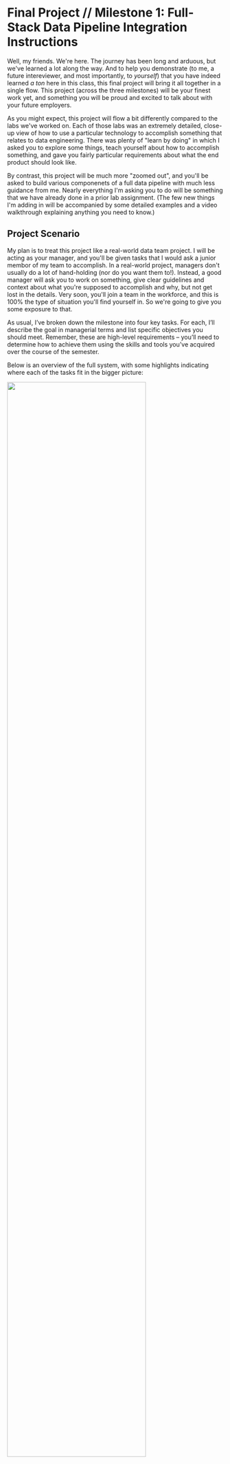 # Final Project // Milestone 1: Full-Stack Data Pipeline Integration Instructions

Well, my friends. We're here. The journey has been long and arduous, but we've learned a lot along the way. And to help you demonstrate (to me, a future intereviewer, and most importantly, to _yourself_) that you have indeed learned _a ton_ here in this class, this final project will bring it all together in a single flow. This project (across the three milestones) will be your finest work yet, and something you will be proud and excited to talk about with your future employers.

As you might expect, this project will flow a bit differently compared to the labs we've worked on. Each of those labs was an extremely detailed, close-up view of how to use a particular technology to accomplish something that relates to data engineering. There was plenty of "learn by doing" in which I asked you to explore some things, teach yourself about how to accomplish something, and gave you fairly particular requirements about what the end product should look like.

By contrast, this project will be much more "zoomed out", and you'll be asked to build various componenets of a full data pipeline with much less guidance from me. Nearly everything I'm asking you to do will be something that we have already done in a prior lab assignment. (The few new things I'm adding in will be accompanied by some detailed examples and a video walkthrough explaining anything you need to know.) 

## Project Scenario

My plan is to treat this project like a real-world data team project. I will be acting as your manager, and you'll be given tasks that I would ask a junior membor of my team to accomplish. In a real-world project, managers don't usually do a lot of hand-holding (nor do you want them to!). Instead, a good manager will ask you to work on something, give clear guidelines and context about what you're supposed to accomplish and why, but not get lost in the details. Very soon, you'll join a team in the workforce, and this is 100% the type of situation you'll find yourself in. So we're going to give you some exposure to that. 

As usual, I’ve broken down the milestone into four key tasks. For each, I’ll describe the goal in managerial terms and list specific objectives you should meet. Remember, these are high-level requirements – you’ll need to determine how to achieve them using the skills and tools you’ve acquired over the course of the semester. 

Below is an overview of the full system, with some highlights indicating where each of the tasks fit in the bigger picture:

<img src="screenshots/readme_img/system_overview.png"  width="80%">

And here's a rough idea of what the ending file system looks like, but, as you'll find out below, I'm not being prescriptive about how you name things, so this is just here in case it's helpful.

```bash
is-566-11-final-project-1
├─ README.md
├─ compose.yml
├─ dbt
│ ├─ analyses
│ │ ├─ campaign_sales_analysis.sql
│ │ └─ email_campaign_performance.sql
│ ├─ dbt_project.yml
│ ├─ models
│ │ ├─ intermediate
│ │ │  ├─ int_sales_order_line_items.sql
│ │ │  ├─ int_sales_order_with_customers.sql    # <-- Task 4
│ │ │  └─ int_sales_orders_with_campaign.sql
│ │ ├─ models.yml
│ │ └─ staging
│ │    ├─ adventure_db
│ │    │  ├─ stg_adventure_db__customers.sql
│ │    │  ├─ stg_adventure_db__inventory.sql
│ │    │  ├─ stg_adventure_db__product_vendors.sql
│ │    │  ├─ stg_adventure_db__products.sql
│ │    │  └─ stg_adventure_db__vendors.sql
│ │    ├─ ecom
│ │    │  ├─ base
│ │    │  │  ├─ base_ecom__email_campaigns.sql
│ │    │  │  ├─ base_ecom__email_mktg_new.sql
│ │    │  │  └─ base_ecom__sales_orders.sql
│ │    │  ├─ stg_ecom__email_campaigns.sql
│ │    │  ├─ stg_ecom__purchase_orders.sql
│ │    │  └─ stg_ecom__sales_orders.sql          # <-- Task 3
│ │    ├─ real_time                              # <-- Task 3
│ │    │  ├─ base                                # <-- Task 3
│ │    │  │  └─ base_real_time__sales_orders.sql # <-- Task 3
│ │    │  └─ stg_real_time__chat_logs.sql        # <-- Task 3
│ │    └─ sources.yml                            # <-- Task 3
│ ├─ seeds
│ │ ├─ _seeds.yml
│ │ ├─ measures.csv
│ │ └─ ship_method.csv
│ └─ tests
│   └─ generic
│     ├─ positive_inventory_values.sql
│     ├─ preferred_vendors_credit_check.sql
│     ├─ test_column_fully_null.sql
│     └─ test_single_conversion_per_order.sql
├─ load_stages.sql                               # <-- Task 2
├─ processor                                              
│ ├─ Dockerfile                # <-- Task 1                              
│ ├─ etl                                              
│ │ ├─ extract.py                                              
│ │ └─ load.py                                              
│ ├─ init.sql                                              
│ ├─ main.py                   # <-- Task 1                           
│ ├─ requirements.txt                                              
│ └─ utils
│   ├─ connections.py
│   ├─ env_loader.py
│   └─ watermark.py
├─ scratch.sql
└─ screenshots
```

> [!TIP]
> Despite my desire for this to feel like a real-world project and encouraging you to use some autonomy, that doesn't mean I'm not here to help. As usual, we'll try to balance this appropriately. But you'll be free to choose how you go about your solution without strict guidelines, and I'll plan to just be around to answer questions, help troubleshoot, etc.
>
> Note also: Unlike the last dbt lab, there are no tricks or "gotcha's" built into this assignment (at least not intentionally...). I'm much more interested in you _making it through_ the full data pipeline experience rather than experiencing some real-world pain along the way.

I couldn't be more excited for you. Let's do it.

---

## Task 1: Containerized Python ETL Microservice

Our team needs a lightweight ETL microservice to regularly collect data from two production systems and prepare it for our data warehouse. I’m tasking you with building a Python-based ETL process that connects to our two transactional databases (one PostgreSQL, one MongoDB), extracts the latest data, and lands it into an internal Snowflake stage for further processing. This service must be packaged as a Docker container to align with our deployment standards. We have some existing utility code to get you started, but you’ll need to understand that codebase and integrate your work into it. Treat this as if you’re joining an ongoing project – the framework is there, and you’re adding a new component to meet our goals.

> [!TIP]
> If you are feeling like you need a bit of a "Getting Started" guide with how to start building things out in python for this task, you're in luck. Here's a [careful walkthrough](https://www.dropbox.com/scl/fi/j5t1m96d5z1tkpjue5udy/How-to-get-started-Milestone-1.mp4?rlkey=2pw351w2dwco7owh309iud9sg&dl=0) that will get you fully up to speed with your code talking with one of the database services. Enjoy!

- **Build a Python ETL process**: Develop a script or module that connects to the PostgreSQL and MongoDB sources and retrieves the required data (e.g. recent transactions related to our multi-week Adventure data scenario). Ensure the ETL logic can handle data from both sources and format it as needed for loading. There are two sales tables to extract from the PostgreSQL database, and one chat logs collection to extract from MongoDB. Each of these three extractions can be placed in their own stage on Snowflake. (In other words, this python script doesn't need to do any combining; we'll take care of that with dbt downstream.)
- **Use provided code framework**: You'll want to carefully review and understand the provided utility code (e.g. database connection helpers, config loaders, etc.). You'll be integrating your ETL logic into this existing codebase rather than starting from scratch, _just like you would do if you joined a real data team_. This will require you to read and understand the existing code structure and follow the project’s coding conventions.
- **Export to Snowflake stage**: After extraction (and without really doing any transformations unless you find you need them), the processor should load the data into an internal Snowflake stage. You'll see that there are already utility functions that will handle this for you, including some suggested names for the stages and the schema where you will be landing this data. Ensure that the data from both Postgres and MongoDB sources end up as staged files ready for Snowflake to ingest.
- **Containerize with Docker**: Write a Dockerfile and containerize the entire ETL service. Include all necessary dependencies (Python libraries for PostgreSQL, MongoDB, Snowflake, etc.) in the image. The container should then be configured to run inside the provided Docker Compose environment to ensure that it could run in our company's cloud-based container environment (which is outside the scope of this class...but I'm just making up some context).
- **Test the microservice independently**: Run your containerized ETL service to verify it pulls data correctly from both databases and uploads files to the Snowflake stage. (You may find it useful to write some files out temporarily just to look at the output of your work, but that would be up to you.) Debug any issues with connectivity (e.g. verifying that the credentials for Postgres and Mongo work as intended both locally and in the Docker Compose environment) and ensure the container logs or outputs indicate that the environment can remain running (if so configured) to constantly generate, process, and load data. The goal is a repeatable ETL process that the rest of our pipeline can depend on.

> [!IMPORTANT]
> The deliverable(s) for this mileston will (I think) just be a few short screen recordings of you showing your full system in action. But this won't happen until Milestone 3 in a couple of weeks. You'll obviously need to submit your code via GitHub by the due date, but you can wait to create this screen recording until I give you some clear direction on how to do so as a part of Milestone 3. For now, you should just carefully doublecheck that this task is doing exactly what has been requested in the high-level instructions.

---

## Task 2: Automated Stage Extraction in Snowflake

With data now landing in the Snowflake stage, we need to automate the ingestion of those staged files into our raw data tables in Snowflake so that they can make their way into our dbt setup. Your task is to set up a Snowflake Tasks pipeline that will regularly process the staged data. Essentially, Snowflake should automatically COPY the new data from the stage into a raw table and then clean up the stage (remove or mark processed files) to prevent reprocessing. Since this is unfamiliar territory, I’ve provided a template SQL script in which I've automated the loading of one of the stages you populated in Task 1; you’ll have to adapt it to the rest of the data. This in-warehouse automation will ensure our pipeline runs with minimal manual oversight, keeping the raw data up-to-date for transformation via dbt.
- **Create a raw target table**: Make sure there are raw tables ready to receive the data from the stages. Define the schema for each to match the data format coming from the ETL (e.g. proper columns for all fields extracted from Postgres/Mongo). Keep in mind that the sales data is designed to match the existing sales data in our dbt warehouse, so you'll want to make sure that you make those data available to the dbt process you'll be working on in the next task. (The chat logs data is new and can just be loaded RAW like you'll see in my sample script.)
  > [!TIP]
  > A quick note: the earlier dbt lab assignments included a `delivery_estimate` column in the sales data, which was manufactured to provide you some cleaning/formatting experience with dbt. That column won't be coming through in from the generator service in the docker environment, so you can just leave that column as `NULL` in any downstream models that come out of this new source of sales data.  
- **Implement a Snowflake Task for loading**: Use Snowflake’s Tasks feature to schedule an automated execution of a COPY from the stage into the raw table. The task should run on a schedule (for example, hourly). Again, you'll see this in my template and I'll provide a [little video](https://www.dropbox.com/scl/fi/lbsyzfwtub7b55sw6dm46/snowflake-tasks.mov?rlkey=txi77pm1y5yz8qex6hggli63x&dl=0) overview of what that looks like. 
- **Clean up the stage**: After successfully loading the data, the pipeline should remove or archive the processed files from the stage. This should be done via a subsequent task that depends on the load task. Implement this cleanup step so the stage doesn’t accumulate old files. Again, the provided template includes a cleanup example – make sure to customize it for what you've built.
**Test the automated pipeline**: Once configured, manually trigger the Snowflake Task (or wait for its schedule) to verify it correctly moves data from the stage to the raw table. Check that new records appear in the raw table and that the staged files are cleared afterward. The end result should be a hands-off ingestion pipeline: whenever new data files arrive in the stage (from your ETL service), the Snowflake Task will load them into the warehouse and tidy up the staging area.

> [!IMPORTANT]
> Before moving on, make sure that your system is doing exactly what is being asked in the instructions. We'll take some video evidence in Milestone 3.

---

## Task 3: dbt Integration

Now that the raw data from our two sources is inside Snowflake, we need to integrate it into our warehouse model. Use dbt to create models that incorporate this raw data into the existing warehouse flow, following the same general workflow (base, stage, intermediate). This step is where you apply your data modeling skills to join, clean, and prepare the data to be incorporated into an intermediate, analysis-focused view. (The specific use case driving this modeling is a sales-monitoring dashboard for the last 30 days of sales, which you'll be building in the next task.) Your job is to use what you have learned about using dbt to incorporate these new sources of data into the broader warehouse environment. 

> [!TIP]
> Unlike the last lab assignment, you don't need to worry about whether these builds happen in `dev` or `prod`. We won't use dbt Cloud until Milestone 2, so there's no need to keep track of which one you're building in. I've intentionally pulled the dbt setup from the _solution_ to last week's assignment so that you shouldn't need to change anything in the project or connection profiles. This means that you're almost certainly going to be applying any model changes to the `dbt_dev` schema in your database when you use `dbt build`. (Just sharing this in case it helps you know where to go look for the tables you'll be building out in this task.)

- **Configure sources for new data**: Update your dbt project to declare the new raw data as sources. 
- **Develop staging models**: Create (or adapt existing) staging models that select from the raw source data and apply initial transformations/cleaning. Use the same conventions that we have been using in the last two projects, and make smart decisions that you could easily justify. The chat logs can go whereever you'd like them to go, but the two sales tables coming out of the PostgreSQL need to be formatted carefully so that they can be added to the existing sales table and downstream flow.
- **Adhere to dbt best practices**: Organize your models properly in the project structure, probably using the same hierarchy that we've already been using. Again, your goal is to integrate your new functionality into the existing flow of data. (And you can use my directory tree up above if that helps, but you don't have to follow it exactly.)
- **Test and iterate**: Run your dbt models to materialize the new tables, and verify the results. Check that the data looks correct (especially that your newly added data is showing up). The data being generated in the docker environment has _current_ dates, so this will be easy to verify. (Actually, I decided to provide a couple of sample queries to help you make sure you got this right. They are in a separate SQL file here in the repository, and here's a [direct link](https://github.com/byu-is-566/is-566-11-final-project-1-instructions/blob/main/check_data_flow_queries.sql) if that's helpful.) You are also welcome to add a few basic tests that make sense on important fields to validate data integrity, but I'm not going to be overly prescriptive about this. While testing isn’t the main focus of this milestone, just find some way to ensure the pipeline’s transformations are reliable so the final analytics will be accurate.

> [!IMPORTANT]
> Before moving on, make sure that your system is doing exactly what is being asked in the instructions. We'll take some video evidence in Milestone 3.

---

## Task 4: Analytical View and Dashboard in Snowsight

The last step is to present our insights in a user-friendly way. We need an analytical output (i.e., intermediate view like the others we've made) in the warehouse, which will feed a dashboard for visualization. You will create a final dbt model that specifically prepares the data for the sales dashboard, an example of which is provided as a screenshot below. You’ll be using Snowflake’s "Snowsight" visualization tools to build an interactive dashboard for end users. Again, because this is new territory, I'll provide a [short video overview](https://www.dropbox.com/scl/fi/psq15tg8sl94zbt90f4ma/snowsight-dashboards.mov?rlkey=5fpkvtpb8e0xp7eqlheaytklk&dl=0) to orient you to this tool. The dashboard should highlight sales volume over the past 30 days, over time (e.g. daily) and by customer segment, as you see in the example below. The expectation is that by the end of this milestone, a stakeholder could open the Snowsight dashboard and immediately see how our sales are trending and which customer segments are driving those sales.

<img src="screenshots/readme_img/dashboard.png"  width="80%">

- **Create an analytical dbt model**: Develop a top-level dbt model that aggregates or summarizes the sales data for the dashboard. This model likely builds on your silver-layer models from step 3. (For reference, I called mine `int_sales_order_with_customers`.) This view will serve as the direct source for your dashboard.
- **Build the Snowsight dashboard**: Using the Snowsight interface in Snowflake, create a new dashboard. Add a chart for sales over time, similar to the one I've provided. 
- **Demonstrate end-to-end functionality**: Finally, verify that the _entire_ pipeline works together. Turn on your docker environment to generate data (perhaps with a large batch size?), wait until your automated snowflake tasks run, then (manually, for this milestone) execute dbt from your terminal to refresh models. Use the [validation queries I provided](https://github.com/byu-is-566/is-566-11-final-project-1-instructions/blob/main/check_data_flow_queries.sql) in this repository to verify that you are populating the sales data correctly. Finally, confirm that the Snowsight dashboard reflects the new data. This will prove that your containerized ETL, Snowflake ingestion, dbt transformations, and dashboard are all integrated. By completing this, you’ve essentially delivered a full-stack data pipeline: from source systems to an analytics dashboard.

> [!IMPORTANT]
> Before moving on, make sure that your system is doing exactly what is being asked in the instructions. We'll take some video evidence in Milestone 3.

